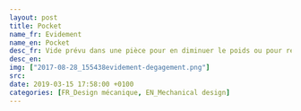 ```yaml
---
layout: post
title: Pocket
name_fr: Evidement
name_en: Pocket
desc_fr: Vide prévu dans une pièce pour en diminuer le poids ou pour réduire une surface d’appui. 
desc_en: 
img: ["2017-08-28_155438evidement-degagement.png"]
src: 
date: 2019-03-15 17:58:00 +0100
categories: [FR_Design mécanique, EN_Mechanical design]
---
```

